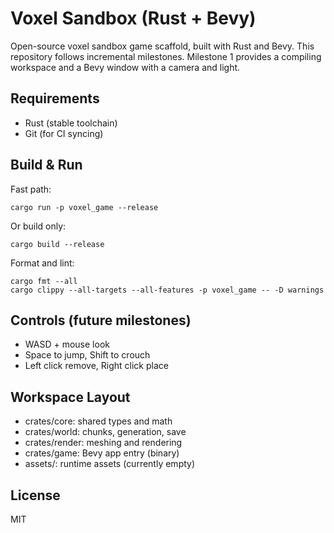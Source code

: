 # Voxel Sandbox (Rust + Bevy)

Open-source voxel sandbox game scaffold, built with Rust and Bevy. This repository follows incremental milestones. Milestone 1 provides a compiling workspace and a Bevy window with a camera and light.

## Requirements
- Rust (stable toolchain)
- Git (for CI syncing)

## Build & Run

Fast path:

```
cargo run -p voxel_game --release
```

Or build only:

```
cargo build --release
```

Format and lint:

```
cargo fmt --all
cargo clippy --all-targets --all-features -p voxel_game -- -D warnings
```

## Controls (future milestones)
- WASD + mouse look
- Space to jump, Shift to crouch
- Left click remove, Right click place

## Workspace Layout
- crates/core: shared types and math
- crates/world: chunks, generation, save
- crates/render: meshing and rendering
- crates/game: Bevy app entry (binary)
- assets/: runtime assets (currently empty)

## License
MIT

